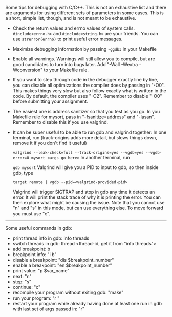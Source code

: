 Some tips for debugging with C/C++. 
This is not an exhaustive list and there are arguments for using different sets of parameters in some cases. 
This is a short, simple list, though, and is not meant to be exhaustive.

- Check the return values and errno values of system calls. ```#include<errno.h>``` and ```#include<string.h>``` are your friends. 
  You can use ```strerror(errno)``` to print useful error messages.

- Maximize debugging information by passing ```-ggdb3``` in your Makefile

- Enable all warnings. Warnings will still allow you to compile, but are good candidates to turn into bugs later. Add "-Wall -Wextra -Wconversion" to your Makefile rule.

- If you want to step through code in the debugger exactly line by line, you can disable all optimizations the compiler does by passing in "-O0". This makes things very slow but also follow exactly what is written in the code. By default, the compiler uses "-O2". Remember to disable "-O0" before submitting your assignment.

- The easiest one is address sanitizer so that you test as you go. In you Makefile rule for mysort, pass in "-fsanitize=address" and "-lasan". Remember to disable this if you use valgrind.

- It can be super useful to be able to run gdb and valgrind together:
  In one terminal, run (track-origins adds more detail, but slows things down, remove it if you don't find it useful)

  ```valgrind --leak-check=full --track-origins=yes --vgdb=yes --vgdb-error=0 mysort <args go here>```
  In another terminal, run

  ```gdb mysort```
  Valgrind will give you a PID to input to gdb, so then inside gdb, type

  ```target remote | vgdb --pid=<valgrind-provided-pid>```

  Valgrind will trigger SIGTRAP and stop in gdb any time it detects an error. It will print the stack trace of why it is printing the error. You can then explore what might be causing the issue. Note that you cannot use "n" and "s" in this mode, but can use everything else. To move forward you must use "c".

---
Some useful commands in gdb:
- print thread info in gdb: info threads
- switch threads in gdb: thread <thread-id, get it from "info threads">
- add breakpoint: b <line number>
- breakpoint info: "i b"
- disable a breakpoint: "dis $breakpoint_number"
- enable a breakpoint: "en $breakpoint_number"
- print value: "p $var_name"
- next: "n"
- step: "s"
- continue: "c"
- recompile your program without exiting gdb: "make"
- run your program: "r <args>"
- restart your program while already having done at least one run in gdb with last set of args passed in: "r"
